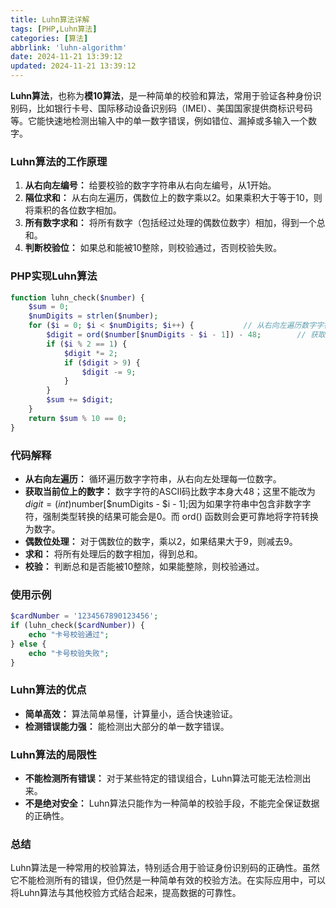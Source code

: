 ```yaml
---
title: Luhn算法详解
tags: [PHP,Luhn算法]
categories: [算法]
abbrlink: 'luhn-algorithm'
date: 2024-11-21 13:39:12
updated: 2024-11-21 13:39:12
---
```


**Luhn算法**，也称为**模10算法**，是一种简单的校验和算法，常用于验证各种身份识别码，比如银行卡号、国际移动设备识别码（IMEI）、美国国家提供商标识号码等。它能快速地检测出输入中的单一数字错误，例如错位、漏掉或多输入一个数字。

### Luhn算法的工作原理

1. **从右向左编号：** 给要校验的数字字符串从右向左编号，从1开始。
2. **隔位求和：** 从右向左遍历，偶数位上的数字乘以2。如果乘积大于等于10，则将乘积的各位数字相加。
3. **所有数字求和：** 将所有数字（包括经过处理的偶数位数字）相加，得到一个总和。
4. **判断校验位：** 如果总和能被10整除，则校验通过，否则校验失败。

### PHP实现Luhn算法

```php
function luhn_check($number) {
    $sum = 0;
    $numDigits = strlen($number);
    for ($i = 0; $i < $numDigits; $i++) {			// 从右向左遍历数字字符串的每一位
        $digit = ord($number[$numDigits - $i - 1]) - 48;		// 获取当前位上的数字
        if ($i % 2 == 1) {
            $digit *= 2;
            if ($digit > 9) {
                $digit -= 9;
            }
        }
        $sum += $digit;
    }
    return $sum % 10 == 0;
}
```

### 代码解释
* **从右向左遍历：** 循环遍历数字字符串，从右向左处理每一位数字。
* **获取当前位上的数字：** 数字字符的ASCII码比数字本身大48；这里不能改为$digit = (int)$number[$numDigits - $i - 1];因为如果字符串中包含非数字字符，强制类型转换的结果可能会是0。而 ord() 函数则会更可靠地将字符转换为数字。
* **偶数位处理：** 对于偶数位的数字，乘以2，如果结果大于9，则减去9。
* **求和：** 将所有处理后的数字相加，得到总和。
* **校验：** 判断总和是否能被10整除，如果能整除，则校验通过。

### 使用示例
```php
$cardNumber = '1234567890123456';
if (luhn_check($cardNumber)) {
    echo "卡号校验通过";
} else {
    echo "卡号校验失败";
}
```

### Luhn算法的优点
* **简单高效：** 算法简单易懂，计算量小，适合快速验证。
* **检测错误能力强：** 能检测出大部分的单一数字错误。

### Luhn算法的局限性
* **不能检测所有错误：** 对于某些特定的错误组合，Luhn算法可能无法检测出来。
* **不是绝对安全：** Luhn算法只能作为一种简单的校验手段，不能完全保证数据的正确性。

### 总结
Luhn算法是一种常用的校验算法，特别适合用于验证身份识别码的正确性。虽然它不能检测所有的错误，但仍然是一种简单有效的校验方法。在实际应用中，可以将Luhn算法与其他校验方式结合起来，提高数据的可靠性。
